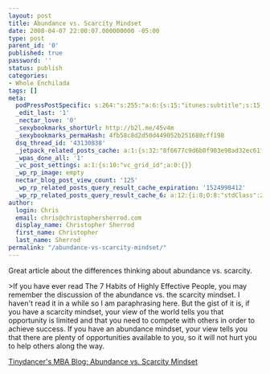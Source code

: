 ```yaml
---
layout: post
title: Abundance vs. Scarcity Mindset
date: 2008-04-07 22:00:07.000000000 -05:00
type: post
parent_id: '0'
published: true
password: ''
status: publish
categories:
- Whole Enchilada
tags: []
meta:
  podPressPostSpecific: s:264:"s:255:"a:6:{s:15:"itunes:subtitle";s:15:"##PostExcerpt##";s:14:"itunes:summary";s:15:"##PostExcerpt##";s:15:"itunes:keywords";s:17:"##WordPressCats##";s:13:"itunes:author";s:10:"##Global##";s:15:"itunes:explicit";s:7:"Default";s:12:"itunes:block";s:7:"Default";}";";
  _edit_last: '1'
  _nectar_love: '0'
  _sexybookmarks_shortUrl: http://b2l.me/45v4m
  _sexybookmarks_permaHash: 4fb58c8d2d50d449052b251680cff198
  dsq_thread_id: '43130838'
  _jetpack_related_posts_cache: a:1:{s:32:"8f6677c9d6b0f903e98ad32ec61f8deb";a:2:{s:7:"expires";i:1498419307;s:7:"payload";a:3:{i:0;a:1:{s:2:"id";i:416;}i:1;a:1:{s:2:"id";i:303;}i:2;a:1:{s:2:"id";i:3463;}}}}
  _wpas_done_all: '1'
  _vc_post_settings: a:1:{s:10:"vc_grid_id";a:0:{}}
  _wp_rp_image: empty
  nectar_blog_post_view_count: '125'
  _wp_rp_related_posts_query_result_cache_expiration: '1524998412'
  _wp_rp_related_posts_query_result_cache_6: a:12:{i:0;O:8:"stdClass":2:{s:7:"post_id";s:3:"411";s:5:"score";s:18:"46.801438868761394";}i:1;O:8:"stdClass":2:{s:7:"post_id";s:3:"311";s:5:"score";s:16:"43.9540955922461";}i:2;O:8:"stdClass":2:{s:7:"post_id";s:3:"604";s:5:"score";s:17:"40.91523538017918";}i:3;O:8:"stdClass":2:{s:7:"post_id";s:3:"344";s:5:"score";s:17:"40.91523538017918";}i:4;O:8:"stdClass":2:{s:7:"post_id";s:3:"242";s:5:"score";s:17:"40.91523538017918";}i:5;O:8:"stdClass":2:{s:7:"post_id";s:4:"2099";s:5:"score";s:18:"36.570788829878474";}i:6;O:8:"stdClass":2:{s:7:"post_id";s:3:"348";s:5:"score";s:17:"35.85397758220632";}i:7;O:8:"stdClass":2:{s:7:"post_id";s:3:"301";s:5:"score";s:17:"35.85397758220632";}i:8;O:8:"stdClass":2:{s:7:"post_id";s:4:"1483";s:5:"score";s:17:"35.20118441301121";}i:9;O:8:"stdClass":2:{s:7:"post_id";s:4:"1000";s:5:"score";s:17:"35.20118441301121";}i:10;O:8:"stdClass":2:{s:7:"post_id";s:3:"817";s:5:"score";s:17:"35.20118441301121";}i:11;O:8:"stdClass":2:{s:7:"post_id";s:3:"382";s:5:"score";s:17:"35.20118441301121";}}
author:
  login: Chris
  email: chris@christophersherrod.com
  display_name: Christopher Sherrod
  first_name: Christopher
  last_name: Sherrod
permalink: "/abundance-vs-scarcity-mindset/"
---
```

<p>Great article about the differences thinking about abundance vs. scarcity.</p>
>If you have ever read The 7 Habits of Highly Effective People, you may remember the discussion of the abundance vs. the scarcity mindset. I haven't read it in a while so I am paraphrasing here. But the gist of it is, if you have a scarcity mindset, your view of the world tells you that opportunity is limited and that you need to compete with others in order to achieve success. If you have an abundance mindset, your view tells you that there are plenty of opportunities available to you, so it will not hurt you to help others along the way.</p></blockquote>
<p><a href="http://tinydancermba.blogspot.com/2008/03/abundance-vs-scarcity-mindset.html" rel="nofollow">Tinydancer's MBA Blog: Abundance vs. Scarcity Mindset</a></p>
